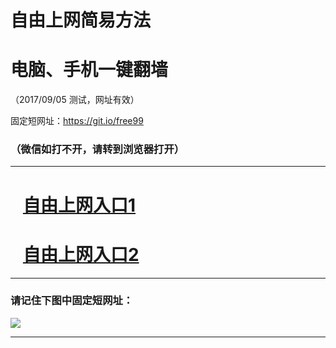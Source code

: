 ﻿# 自由上网简易方法

# 电脑、手机一键翻墙

（2017/09/05 测试，网址有效）

固定短网址：https://git.io/free99

### （微信如打不开，请转到浏览器打开）


***





# &nbsp;&nbsp; <a href="http://ft2746916592.fwq-tz1001.xyz/fwqtz01.html?t=090500122343 " target="_blank">自由上网入口1</a>
# &nbsp;&nbsp; <a href="http://ft1372629611.fwq-tz1002.xyz/fwqtz02.html?t=09050015815 " target="_blank">自由上网入口2</a>
***

### 请记住下图中固定短网址：

<img src="https://s3-us-west-2.amazonaws.com/fwq-1001/yjfq-20170905okok.png" /> 


***

